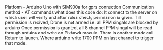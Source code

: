 Platform - Arduino Uno with SIM900a for gprs connection
Communication method - AT commands
what does this code do: It connect to the server on which user will verify and after rules check, permission is given. Till permission is recived, Drone is not armed i.e. all PPM singals are blocked by arduino
Once permission is granted, all 8 channel PPM singal will be read through arduino and write on Pixhawk module.
There is another mode call Return to launch. Where arduino write 1700 PPM on last channel to trigger that mode.
